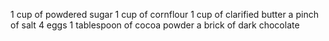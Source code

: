 1 cup of powdered sugar
1 cup of cornflour
1 cup of clarified butter
a pinch of salt
4 eggs
1 tablespoon of cocoa powder
a brick of dark chocolate